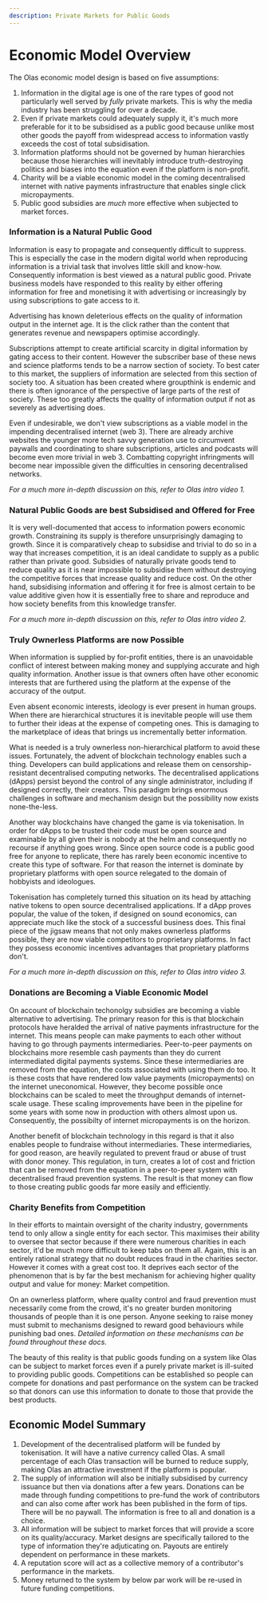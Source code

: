 ```yaml
---
description: Private Markets for Public Goods
---
```


# Economic Model Overview

The Olas economic model design is based on five assumptions:

1. Information in the digital age is one of the rare types of good not particularly well served by _fully_ private markets. This is why the media industry has been struggling for over a decade.&#x20;
2. Even if private markets could adequately supply it, it's much more preferable for it to be subsidised as a public good because unlike most other goods the payoff from widespread access to information vastly exceeds the cost of total subsidisation.
3. Information platforms should not be governed by human hierarchies because those hierarchies will inevitably introduce truth-destroying politics and biases into the equation even if the platform is non-profit.&#x20;
4. Charity will be a viable economic model in the coming decentralised internet with native payments infrastructure that enables single click micropayments.&#x20;
5. Public good subsidies are _much_ more effective when subjected to market forces.

### Information is a Natural Public Good&#x20;

Information is easy to propagate and consequently difficult to suppress. This is especially the case in the modern digital world when reproducing information is a trivial task that involves little skill and know-how. Consequently information is best viewed as a natural public good. Private business models have responded to this reality by either offering information for free and monetising it with advertising or increasingly by using subscriptions to gate access to it.&#x20;

Advertising has known deleterious effects on the quality of information output in the internet age. It is the click rather than the content that generates revenue and newspapers optimise accordingly.    &#x20;

Subscriptions attempt to create artificial scarcity in digital information by gating access to their content. However  the subscriber base of these news and science platforms tends to be a narrow section of society. To best cater to this market, the suppliers of information are selected from this section of society too. A situation has been created where groupthink is endemic and there is often ignorance of the perspective of large parts of the rest of society. These too greatly affects the quality of information output if not as severely as advertising does.&#x20;

Even if undesirable, we don't view subscriptions as a viable model in the impending decentralised internet (web 3). There are already archive websites the younger more tech savvy generation use to circumvent paywalls and coordinating to share subscriptions, articles and podcasts will become even more trivial in web 3. Combatting copyright infringments will become near impossible given the difficulties in censoring decentralised networks.&#x20;

_For a much more in-depth discussion on this, refer to Olas intro video 1._ &#x20;

### Natural Public Goods are best Subsidised and Offered for Free

It is very well-documented that access to information powers economic growth. Constraining its supply is therefore unsurprisingly damaging to growth. Since it is comparatively cheap to subsidise and trivial to do so in a way that increases competition, it is an ideal candidate to supply as a public rather than private good. Subsidies of naturally private goods tend to reduce quality as it is near impossible to subsidise them without destroying the competitive forces that increase quality and reduce cost. On the other hand, subsidising information and offering it for free is almost certain to be value additive given how it is essentially free to share and reproduce and how society benefits from this knowledge transfer.&#x20;

_For a much more in-depth discussion on this, refer to Olas intro video 2._  &#x20;

### Truly Ownerless Platforms are now Possible

When information is supplied by for-profit entities, there is an unavoidable conflict of interest between making money and supplying accurate and high quality information. Another issue is that owners often have other economic interests that are furthered using the platform at the expense of the accuracy of the output.&#x20;

Even absent economic interests, ideology is ever present in human groups. When there are hierarchical structures it is inevitable people will use them to further their ideas at the expense of competing ones. This is damaging to the marketplace of ideas that brings us incrementally better information.&#x20;

What is needed is a truly ownerless non-hierarchical platform to avoid these issues. Fortunately, the advent of blockchain technology enables such a thing. Developers can build applications and release them on censorship-resistant decentralised computing networks. The decentralised applications (dApps) persist beyond the control of any single administrator, including if designed correctly, their creators. This paradigm brings enormous challenges in software and mechanism design but the possibility now exists none-the-less.

Another way blockchains have changed the game is via tokenisation. In order for dApps to be trusted their code must be open source and examinable by all given their is nobody at the helm and consequently no recourse if anything goes wrong.  Since open source code is a public good free for anyone to replicate, there has rarely been economic incentive to create this type of software. For that reason the internet is dominate by proprietary platforms with open source relegated to the domain of hobbyists and ideologues.&#x20;

Tokenisation has completely turned this situation on its head by attaching native tokens to open source decentralised applications. If a dApp proves popular, the value of the token, if designed on sound economics, can appreciate much like the stock of a successful business does. This final piece of the jigsaw means that not only makes ownerless platforms possible, they are now viable competitors to proprietary platforms. In fact they possess economic incentives advantages that proprietary platforms don't.

_For a much more in-depth discussion on this, refer to Olas intro video 3._  &#x20;

### Donations are Becoming a Viable Economic Model

On account of blockchain techonolgy subsidies are becoming a viable alternative to advertising. The primary reason for this is that blockchain protocols have heralded the arrival of native payments infrastructure for the internet. This means people can make payments to each other without having to go through payments intermediaries. Peer-to-peer payments on blockchains more resemble cash payments than they do current intermediated digital payments systems. Since these intermediaries are removed from the equation, the costs associated with using them do too. It is these costs that have rendered low value payments (micropayments) on the internet uneconomical. However, they become possible once blockchains can be scaled to meet the throughput demands of internet-scale usage. These scaling improvements have been in the pipeline for some years with some now in production with others almost upon us. Consequently, the possibilty of internet micropayments is on the horizon.

Another benefit of blockchain technology in this regard is that it also enables people to fundraise without intermediaries. These intermediaries, for good reason, are heavily regulated to prevent fraud or abuse of trust with donor money. This regulation, in turn, creates a lot of cost and friction that can be removed from the equation in a peer-to-peer system with decentralised fraud prevention systems. The result is that money can flow to those creating public goods far more easily and efficiently. &#x20;

### Charity Benefits from Competition&#x20;

In their efforts to maintain oversight of the charity industry, governments tend to only allow a single entity for each sector. This maximises their ability to oversee that sector because if there were numerous charities in each sector, it'd be much more difficult to keep tabs on them all. Again, this is an entirely rational strategy that no doubt reduces fraud in the charities sector. However it comes with a great cost too. It deprives each sector of the phenomenon that is by far the best mechanism for achieving higher quality output and value for money: Market competition.&#x20;

On an ownerless platform, where quality control and fraud prevention must necessarily come from the crowd, it's no greater burden monitoring thousands of people than it is one person. Anyone seeking to raise money must submit to mechanisms designed to reward good behaviours while punishing bad ones. _Detailed information on these mechanisms can be found throughout these docs._&#x20;

The beauty of this reality is that public goods funding on a system like Olas can be subject to market forces even if a purely private market is ill-suited to providing public goods. Competitions can be established so people can compete for donations and past performance on the system can be tracked so that donors can use this information to donate to those that provide the best products.&#x20;

## Economic Model Summary

1. Development of the decentralised platform will be funded by tokenisation. It will have a native currency called Olas. A small percentage of each Olas transaction will be burned to reduce supply, making Olas an attractive investment if the platform is popular.
2. The supply of information will also be initially subsidised by currency issuance but then via donations after a few years. Donations can be made through funding competitions to pre-fund the work of contributors and can also come after work has been published in the form of tips. There will be no paywall. The information is free to all and donation is a choice.&#x20;
3. All information will be subject to market forces that will provide a score on its quality/accuracy. Market designs are specifically tailored to the type of information they're adjuticating on. Payouts are entirely dependent on performance in these markets.&#x20;
4. A reputation score will act as a collective memory of a contributor's performance in the markets.&#x20;
5. Money returned to the system by below par work will be re-used in future funding competitions.&#x20;

